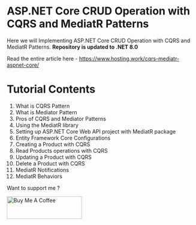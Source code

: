 # ASP.NET Core CRUD Operation with CQRS and MediatR Patterns

Here we will Implementing ASP.NET Core CRUD Operation with CQRS and MediatR Patterns. **Repository is updated to .NET 8.0**

Read the entire article here - https://www.hosting.work/cqrs-mediatr-aspnet-core/

# Tutorial Contents
1. What is CQRS Pattern
2. What is Mediator Pattern
3. Pros of CQRS and Mediator Patterns
4. Using the MediatR library
5. Setting up ASP.NET Core Web API project with MediatR package
6. Entity Framework Core Configurations
7. Creating a Product with CQRS
8. Read Products operations with CQRS
9. Updating a Product with CQRS
10. Delete a Product with CQRS
11. MediatR Notifications
12. MediatR Behaviors

Want to support me ?

<a href="https://www.buymeacoffee.com/YogYogi" target="_blank"><img src="https://cdn.buymeacoffee.com/buttons/v2/default-yellow.png" alt="Buy Me A Coffee" width="200"  style="height: 60px !important;width: 200px !important;" ></a>
